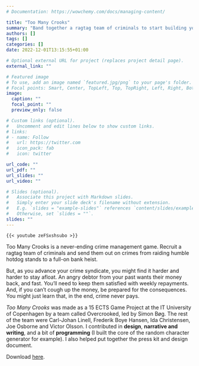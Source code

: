 ```yaml
---
# Documentation: https://wowchemy.com/docs/managing-content/

title: "Too Many Crooks"
summary: "Band together a ragtag team of criminals to start building your own crime syndicate. Start with humble raids on innocent hot dog stands and work your way up to well-organised casinos and banks in this crime management game."
authors: []
tags: []
categories: []
date: 2022-12-01T13:15:55+01:00

# Optional external URL for project (replaces project detail page).
external_link: ""

# Featured image
# To use, add an image named `featured.jpg/png` to your page's folder.
# Focal points: Smart, Center, TopLeft, Top, TopRight, Left, Right, BottomLeft, Bottom, BottomRight.
image:
  caption: ""
  focal_point: ""
  preview_only: false

# Custom links (optional).
#   Uncomment and edit lines below to show custom links.
# links:
# - name: Follow
#   url: https://twitter.com
#   icon_pack: fab
#   icon: twitter

url_code: ""
url_pdf: ""
url_slides: ""
url_video: ""

# Slides (optional).
#   Associate this project with Markdown slides.
#   Simply enter your slide deck's filename without extension.
#   E.g. `slides = "example-slides"` references `content/slides/example-slides.md`.
#   Otherwise, set `slides = ""`.
slides: ""
---
```

    {{< youtube zeFSxshsubo >}}

Too Many Crooks is a never-ending crime management game. Recruit a ragtag team of criminals and send them out on crimes from raiding humble hotdog stands to a full-on bank heist.  
  
But, as you advance your crime syndicate, you might find it harder and harder to stay afloat. An angry debtor from your past wants their money back, and fast. You’ll need to keep them satisfied with weekly repayments. And, if you can’t cough up the money, be prepared for the consequences. You might just learn that, in the end, crime never pays.

_Too Many Crooks_ was made as a 15 ECTS Game Project at the IT University of Copenhagen by a team called Overcrooked, led by Simon Bøg. The rest of the team were Carl-Johan Linell, Frederik Boye Hansen, Ida Christensen, Joe Osborne and Victor Olsson. I contributed in **design**, **narrative and writing**, and a bit of **programming** (I built the core of the random character generator for example). I also helped put together the press kit and design document.

Download [here](https://1drv.ms/u/s!AgoobYV4aSxhi8BXBB7MtV8Rq5IwXw?e=LtCbd2).